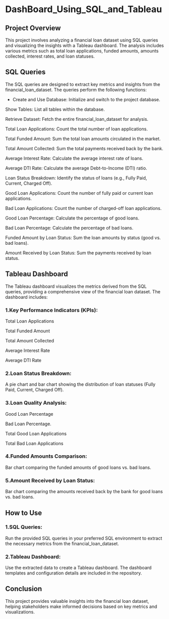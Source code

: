 # DashBoard_Using_SQL_and_Tableau

## Project Overview
This project involves analyzing a financial loan dataset using SQL queries and visualizing the insights with a Tableau dashboard. The analysis includes various metrics such as total loan applications, funded amounts, amounts collected, interest rates, and loan statuses.

## SQL Queries
The SQL queries are designed to extract key metrics and insights from the financial_loan_dataset. The queries perform the following functions:

  * Create and Use Database: Initialize and switch to the project database.

  Show Tables: List all tables within the database.

  Retrieve Dataset: Fetch the entire financial_loan_dataset for analysis.

  Total Loan Applications: Count the total number of loan applications.

  Total Funded Amount: Sum the total loan amounts circulated in the market.

  Total Amount Collected: Sum the total payments received back by the bank.

  Average Interest Rate: Calculate the average interest rate of loans.

  Average DTI Rate: Calculate the average Debt-to-Income (DTI) ratio.

  Loan Status Breakdown: Identify the status of loans (e.g., Fully Paid, Current,   Charged Off).

  Good Loan Applications: Count the number of fully paid or current loan   
  applications.

  Bad Loan Applications: Count the number of charged-off loan applications.

  Good Loan Percentage: Calculate the percentage of good loans.

  Bad Loan Percentage: Calculate the percentage of bad loans.

  Funded Amount by Loan Status: Sum the loan amounts by status (good vs. bad   loans).

  Amount Received by Loan Status: Sum the payments received by loan status.

## Tableau Dashboard
The Tableau dashboard visualizes the metrics derived from the SQL queries, providing a comprehensive view of the financial loan dataset. The dashboard includes:

### 1.Key Performance Indicators (KPIs):

  Total Loan Applications

  Total Funded Amount

  Total Amount Collected

  Average Interest Rate

  Average DTI Rate

### 2.Loan Status Breakdown:

  A pie chart and bar chart showing the distribution of loan statuses (Fully Paid, Current, Charged Off).

### 3.Loan Quality Analysis:

  Good Loan Percentage 
  
  Bad Loan Percentage.

  Total Good Loan Applications

  Total Bad Loan Applications

### 4.Funded Amounts Comparison:

Bar chart comparing the funded amounts of good loans vs. bad loans.

### 5.Amount Received by Loan Status:

Bar chart comparing the amounts received back by the bank for good loans vs. bad loans.

## How to Use

### 1.SQL Queries:

Run the provided SQL queries in your preferred SQL environment to extract the necessary metrics from the financial_loan_dataset.

### 2.Tableau Dashboard:

Use the extracted data to create a Tableau dashboard. The dashboard templates and configuration details are included in the repository.

## Conclusion
This project provides valuable insights into the financial loan dataset, helping stakeholders make informed decisions based on key metrics and visualizations.
